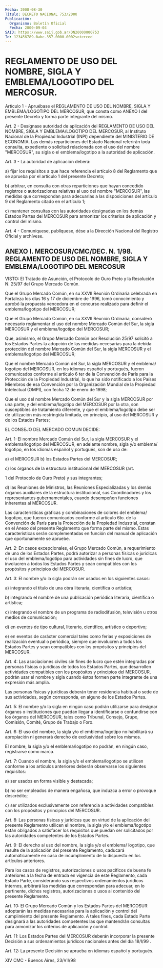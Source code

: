 ```yaml
---
Fecha: 2000-08-30
Título: DECRETO NACIONAL 753/2000
Publicación:
  Organismo: Boletín Oficial
  Fecha: 2000-09-04
SAIJ: https://www.saij.gob.ar/DN20000000753
Id: 123456789-0abc-357-0000-0002soterced
---
```

# REGLAMENTO DE USO DEL NOMBRE, SIGLA Y EMBLEMA/LOGOTIPO DEL MERCOSUR.

<a id="1"></a>
Artículo  1 - Apruébase el REGLAMENTO DE USO DEL NOMBRE,  SIGLA  Y EMBLEMA/LOGOTIPO  DEL  MERCOSUR,  que  consta  como  ANEXO  I  del presente Decreto y forma parte integrante del mismo.

<a id="2"></a>
Art.  2  - Desígnase autoridad de aplicación del REGLAMENTO DE USO DEL NOMBRE,  SIGLA  Y  EMBLEMA/LOGOTIPO DEL MERCOSUR, al Instituto Nacional  de  la  Propiedad   Industrial  (INPI)  dependiente  del MINISTERIO DE ECONOMIA. Las demás reparticiones del Estado Nacional referirán toda consulta, expediente  o solicitud relacionada con el uso  del nombre "MERCOSUR", su sigla o  el  emblema/logotipo  a  la autoridad de aplicación.

<a id="3"></a>
Art.  3  -  La  autoridad  de  aplicación  deberá:

a) fijar los requisitos  a  que hace referencia el artículo 8 del Reglamento que se aprueba por el artículo 1 del presente Decreto;

b) arbitrar, en consulta con otras  reparticiones  que  hayan concedido registros o autorizaciones relativas al uso del nombre "MERCOSUR", las medidas que correspondan para adecuarlas a las disposiciones del artículo 9 del Reglamento citado en el artículo 1;

c) mantener consultas con las  autoridades designadas en los demás Estados  Partes  del  MERCOSUR  para  armonizar  los  criterios de aplicación y control del mismo.

<a id="4"></a>
Art.  4 - Comuníquese, publíquese, dése a la Dirección Nacional del Registro Oficial y archívese.

## ANEXO I. MERCOSUR/CMC/DEC. N. 1/98. REGLAMENTO DE USO DEL NOMBRE, SIGLA Y EMBLEMA/LOGOTIPO DEL MERCOSUR

<a id="1"></a>
VISTO: El Tratado de Asunción,  el Protocolo de Ouro Preto y la Resolución  N. 25/97 del Grupo Mercado Común.

Que el Grupo Mercado Común, en su XXVII Reunión Ordinaria celebrada en Fortaleza los  días  16  y  17  de diciembre  de  1996,  tomó conocimiento  y  aprobó  la  propuesta vencedora en el concurso realizado para definir el emblema/logotipo del MERCOSUR;

Que el Grupo Mercado Común, en su XXVII Reunión Ordinaria, consideró necesario reglamentar el uso del nombre Mercado Común del Sur, la sigla MERCOSUR y el emblema/logotipo  del MERCOSUR;

Que, asimismo, el Grupo Mercado Común por Resolución 25/97 solicitó a  los  Estados  Partes  la  adopción  de  las  medidas necesarias para la debida protección del nombre Mercado Común  del Sur,  la sigla MERCOSUR y el emblema/logotipo del MERCOSUR;

Que el nombre Mercado Común del Sur, la sigla MERCOSUR y el emblema/ logotipo del MERCOSUR, en los idiomas español y portugués, fueron comunicados  conforme al artículo 6 ter de la Convención  de  París para la Protección  de  la  Propiedad  Industrial,  lo que ha sido notificado  a  los  Países  Miembros  de esa Convención por  la Organización Mundial de la Propiedad Intelectual (OMPI), con fecha 12 de enero de 1998;

Que el uso del nombre Mercado Común del Sur y la sigla MERCOSUR por una parte, y del emblema/logotipo del MERCOSUR por la otra, son susceptibles de tratamiento  diferente,  y que el emblema/logotipo debe ser de  utilización  más  restringida limitada, en principio, al  uso  del  MERCOSUR  y de los Estados Partes;

EL  CONSEJO  DEL  MERCADO COMUN DECIDE:

Art. 1:  El  nombre Mercado Común del Sur, la sigla  MERCOSUR y el emblema/logotipo del MERCOSUR, en adelante nombre, sigla  y/o emblema/ logotipo, en los idiomas español y portugués, son de uso de:

a) el MERCOSUR b) los Estados  Partes  del  MERCOSUR;

c)  los órganos de  la  estructura institucional del MERCOSUR (art.

1 del  Protocolo  de Ouro Preto) y sus  integrantes;

d)  las  Reuniones  de Ministros, las  Reuniones Especializadas  y los demás órganos auxiliares de  la  estructura institucional, sus Coordinadores y los representantes gubernamentales, cuando desempeñen funciones  inherentes  al MERCOSUR.

Las características gráficas y combinaciones de colores del emblema/ logotipo, que fueron comunicados conforme  al  artículo 6to. de la Convención de París para la Protección de la Propiedad Industrial, constan  en  el Anexo del presente Reglamento que forma  parte  del mismo. Estas características  serán  complementadas  en función del manual de aplicación que oportunamente se apruebe.

Art.  2:  En  casos  excepcionales,  el  Grupo  Mercado  Común,  a requerimiento  de  uno  de  los Estados Partes, podrá autorizar  a personas  físicas o jurídicas  el  uso  del  emblema/logotipo  para actividades sin fines de lucro, que involucren a todos los Estados Partes y sean  compatibles  con  los  propósitos  y  principios del MERCOSUR.

Art. 3: El nombre y/o la sigla podrán ser usados en los  siguientes casos:

a) integrando el título de una obra literaria, científica o artística;

b)  integrando  el nombre de una publicación periódica literaria, científica o artística;

c) integrando el nombre de un programa de radiodifusión, televisión u otros medios de comunicación;

d) en eventos de tipo cultural, literario,  científico, artístico o deportivo;

e)  en  eventos  de carácter comercial tales  como  ferias  y exposiciones  de  realización   eventual  o periódica,  siempre que involucren a todos los Estados Partes  y sean compatibles con los propósitos  y  principios  del  MERCOSUR.

Art. 4:  Las  asociaciones  civiles  sin  fines de lucro que estén integradas por personas físicas o jurídicas  de  todos  los Estados Partes, que desarrollen actividades compatibles con los propósitos y  principios  del MERCOSUR, podrán usar el nombre y sigla  cuando éstos  formen  parte    integrante  de  una  expresión  más  amplia.

Las personas físicas y jurídicas deberán tener residencia habitual o sede de sus actividades,  según  corresponda,  en  alguno de los Estados Partes.

Art.  5:  El  nombre  y/o la sigla en ningún caso podrán utilizarse para  designar  órganos  o   instituciones  que  puedan  llegar  a identificarse o confundirse  con  los  órganos del MERCOSUR, tales como Tribunal, Consejo, Grupo, Comisión,  Comité, Grupo de Trabajo o Foro.

Art. 6: El uso del nombre, la sigla y/o el  emblema/logotipo  no habilitará  su  apropiación  ni  generará  derecho de exclusividad sobre los mismos.

El nombre, la sigla y/o el emblema/logotipo no  podrán,  en  ningún caso, registrarse como marca.

Art.  7:  Cuando  el  nombre, la sigla y/o el emblema/logotipo se utilicen conforme a los artículos anteriores deberán observarse los siguientes requisitos:

a) ser usados en forma visible y destacada;

b) no ser empleados de  manera  engañosa,  que  induzca  a  error o provoque    descrédito;

c)  ser  utilizados  exclusivamente  con referencia a  actividades compatibles    con   los  propósitos  y principios del MERCOSUR.

Art.  8:  Las  personas  físicas  y  jurídicas que en virtud  de  la aplicación del presente Reglamento utilicen el nombre, la sigla y/o el emblema/logotipo están obligados  a  satisfacer  los requisitos que puedan ser solicitados por las autoridades competentes  de los Estados Partes.

Art.  9:  El  derecho  al  uso  del  nombre, la sigla y/o el emblema/ logotipo,  que resulte de la aplicación  del  presente  Reglamento, caducará automáticamente en caso de incumplimiento de lo dispuesto en los artículos anteriores.

Para los casos  de  registros,  autorizaciones  o usos pacíficos de buena  fe  anteriores  a  la fecha de entrada en vigencia  de  este Reglamento, cada Estado Parte, considerando sus respectivos ordenamientos jurídicos internos, arbitrará  las  medidas  que correspondan para adecuar, en lo pertinente, dichos registros, autorizaciones o usos al contenido del presente Reglamento.

Art. 10: El Grupo Mercado Común y los Estados  Partes del MERCOSUR adoptarán las medidas necesarias para la aplicación  y control del cumplimiento  del presente Reglamento. A tales fines, cada  Estado Parte designará  a  las autoridades competentes las que mantendrán consultas para armonizar  los  criterios  de  aplicación y control.

Art.  11: Los Estados Partes del MERCOSUR deberán  incorporar  la presente Decisión  a  sus ordenamientos jurídicos nacionales antes del día 18/I/99 .

Art. 12: La presente Decisión  se  aprueba  en  idiomas  español  y portugués.

XIV CMC - Buenos Aires, 23/VII/98